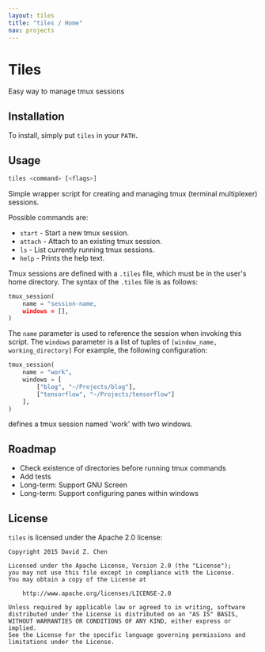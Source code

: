 ```yaml
---
layout: tiles
title: "tiles / Home"
nav: projects
---
```


# Tiles

Easy way to manage tmux sessions

## Installation

To install, simply put `tiles` in your `PATH.`

## Usage

```sh
tiles <command> [<flags>]
```

Simple wrapper script for creating and managing tmux (terminal multiplexer)
sessions.

Possible commands are:

* `start`  - Start a new tmux session.
* `attach` - Attach to an existing tmux session.
* `ls`     - List currently running tmux sessions.
* `help`   - Prints the help text.

Tmux sessions are defined with a `.tiles` file, which must be in the user's home
directory. The syntax of the `.tiles` file is as follows:

```python
tmux_session(
    name = "session-name,
    windows = [],
)
```

The `name` parameter is used to reference the session when invoking this script.
The `windows` parameter is a list of tuples of `[window_name,
working_directory]` For example, the following configuration:

```python
tmux_session(
    name = "work",
    windows = [
        ["blog", "~/Projects/blog"],
        ["tensorflow", "~/Projects/tensorflow"]
    ],
)
```

defines a tmux session named 'work' with two windows.

## Roadmap

* Check existence of directories before running tmux commands
* Add tests
* Long-term: Support GNU Screen
* Long-term: Support configuring panes within windows

## License

`tiles` is licensed under the Apache 2.0 license:

```
Copyright 2015 David Z. Chen

Licensed under the Apache License, Version 2.0 (the "License");
you may not use this file except in compliance with the License.
You may obtain a copy of the License at

    http://www.apache.org/licenses/LICENSE-2.0

Unless required by applicable law or agreed to in writing, software
distributed under the License is distributed on an "AS IS" BASIS,
WITHOUT WARRANTIES OR CONDITIONS OF ANY KIND, either express or implied.
See the License for the specific language governing permissions and
limitations under the License.
```

